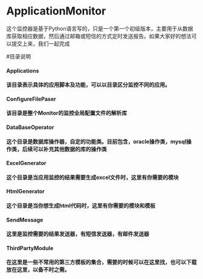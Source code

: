 # ApplicationMonitor
这个监控器是基于Python语言写的，只是一个第一个初级版本，主要用于从数据库获取相应数据，然后通过邮箱或短信的方式定时发送报告。如果大家好的想法可以提交上来，我们一起完成

#目录说明
#### Applications 

**该目录表示具体的应用脚本及功能，可以以目录区分监控不同的应用。** 

#### ConfigureFilePaser 

**该目录是整个Monitor的监控全局配置文件的解析库**

#### DataBaseOperator 

**这个目录是数据库操作器，自定的功能类。目前包含，oracle操作类，mysql操作类，后续可以补充其他数据的库的操作类**

#### ExcelGenerator

**这个目录是当应用监控的结果需要生成excel文件时，这里有你需要的模块** 	
#### HtmlGenerator	
**这个目录是当你想生成html代码时，这里有你需要的模块和模板**

#### SendMessage 
**这里是监控需要的结果发送器，有短信发送器，有邮件发送器**

#### ThirdPartyModule
**在这里是一些不常用的第三方模板的集合，需要的时候可以在这里找，也可以下载放在这里，以备不时之需。**
